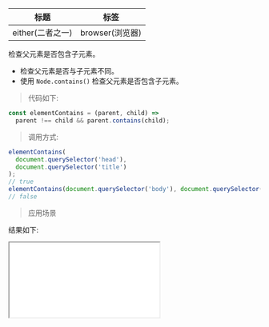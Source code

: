 | 标题             | 标签            |
| ---------------- | --------------- |
| either(二者之一) | browser(浏览器) |

检查父元素是否包含子元素。

- 检查父元素是否与子元素不同。
- 使用 `Node.contains()` 检查父元素是否包含子元素。

> 代码如下:

```js
const elementContains = (parent, child) =>
  parent !== child && parent.contains(child);
```

> 调用方式:

```js
elementContains(
  document.querySelector('head'),
  document.querySelector('title')
);
// true
elementContains(document.querySelector('body'), document.querySelector('body'));
// false
```

> 应用场景

<div class="code-editor" data-url="codes/javascript/html/elementContains.html" data-language="html"></div>

结果如下:

<iframe src="codes/javascript/html/elementContains.html"></iframe>
